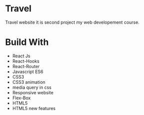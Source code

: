 # Travel
Travel website it is second project my web developement course.

# Build With
- React Js
- React-Hooks
- React-Router
- Javascript ES6
- CSS3
- CSS3 animation
- media query in css
- Responsive website
- Flex-Box
- HTML5
- HTML5 new features
